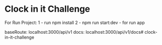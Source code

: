 # Clock in it Challenge
For Run Project:
1 - run npm install
2 - npm run start:dev - for run app

baseRoute: localhost:3000/api/v1
docs: localhost:3000/api/v1/docs# clock-in-it-challenge
